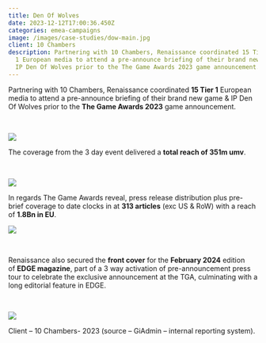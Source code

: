 ```yaml
---
title: Den Of Wolves
date: 2023-12-12T17:00:36.450Z
categories: emea-campaigns
image: /images/case-studies/dow-main.jpg
client: 10 Chambers
description: Partnering with 10 Chambers, Renaissance coordinated 15 Tier
  1 European media to attend a pre-announce briefing of their brand new game &
  IP Den Of Wolves prior to the The Game Awards 2023 game announcement.
---
```

Partnering with 10 Chambers, Renaissance coordinated **15 Tier 1** European media to attend a pre-announce briefing of their brand new game & IP Den Of Wolves prior to the **The Game Awards 2023** game announcement. ​

​

![](/images/uploads/dow4.jpg)



The coverage from the 3 day event delivered a **total reach of 351m umv**. ​

​

![](/images/uploads/dow2.jpg)



In regards The Game Awards reveal, press release distribution plus pre-brief coverage to date clocks in at **313 articles** (exc US & RoW) with a reach of **1.8Bn in EU**.​

![](/images/uploads/dow-3.jpg)

​

Renaissance also secured the **front cover** for the **February 2024** edition of **EDGE magazine**, part of a 3 way activation of pre-announcement press tour to celebrate the exclusive announcement at the TGA, culminating with a long editorial feature in EDGE.​

​

![](/images/uploads/dow1.jpg)

Client – 10 Chambers- 2023 (source – GiAdmin – internal reporting system).​

<!--EndFragment-->
